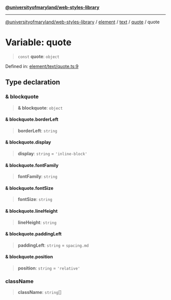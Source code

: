 [**@universityofmaryland/web-styles-library**](../../../../../../README.md)

***

[@universityofmaryland/web-styles-library](../../../../../../README.md) / [element](../../../../../README.md) / [text](../../../README.md) / [quote](../README.md) / quote

# Variable: quote

> `const` **quote**: `object`

Defined in: [element/text/quote.ts:9](https://github.com/UMD-Digital/design-system/blob/7fa144f196ef5f0ef2b372670136735f5a5c9236/packages/styles/source/element/text/quote.ts#L9)

## Type declaration

### & blockquote

> **& blockquote**: `object`

#### & blockquote.borderLeft

> **borderLeft**: `string`

#### & blockquote.display

> **display**: `string` = `'inline-block'`

#### & blockquote.fontFamily

> **fontFamily**: `string`

#### & blockquote.fontSize

> **fontSize**: `string`

#### & blockquote.lineHeight

> **lineHeight**: `string`

#### & blockquote.paddingLeft

> **paddingLeft**: `string` = `spacing.md`

#### & blockquote.position

> **position**: `string` = `'relative'`

### className

> **className**: `string`[]
